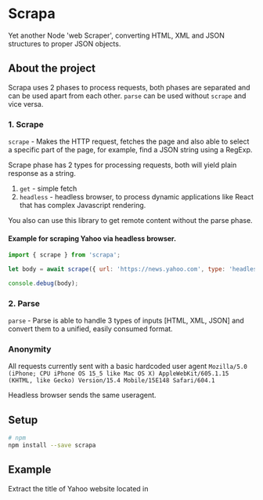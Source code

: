 # Scrapa
Yet another Node 'web Scraper', converting HTML, XML and JSON structures to proper JSON objects.

## About the project

Scrapa uses 2 phases to process requests, both phases are separated and can be used apart from each other.
`parse` can be used without `scrape` and vice versa.

### 1. Scrape

`scrape` - Makes the HTTP request, fetches the page and also able to select a specific part of the page, for example, find a JSON string using a RegExp.

Scrape phase has 2 types for processing requests, both will yield plain response as a string.
 1. `get` - simple fetch
 2. `headless` - headless browser, to process dynamic applications like React that has complex Javascript rendering.

You also can use this library to get remote content without the parse phase.

#### Example for scraping Yahoo via headless browser.

```js
import { scrape } from 'scrapa';

let body = await scrape({ url: 'https://news.yahoo.com', type: 'headless' });

console.debug(body);
```

### 2. Parse

`parse` - Parse is able to handle 3 types of inputs [HTML, XML, JSON] and convert them to a unified, easily consumed format.

### Anonymity

All requests currently sent with a basic hardcoded user agent `Mozilla/5.0 (iPhone; CPU iPhone OS 15_5 like Mac OS X) AppleWebKit/605.1.15 (KHTML, like Gecko) Version/15.4 Mobile/15E148 Safari/604.1`

Headless browser sends the same useragent.


## Setup

```sh
# npm
npm install --save scrapa
```


## Example

Extract the title of Yahoo website located in <head><title>Yahoo News<title/></head>

```js
import { scrape, parse } from 'scrapa';

let body = await scrape({url: 'https://news.yahoo.com'});

let parsed = await parse({body, fields: {
      title_now_is: 'head > title'
    }
});

console.info(parsed);
```

```js
{
  total: 1,
  fields: [
    { title_now_is: 'Yahoo News - Latest News & Headlines' }
  ]
}
```

Extract top 3 items from Yahoo News

```js
import { scrape, parse } from 'scrapa';

let body = await scrape({url: 'https://news.yahoo.com'});

let parsed = await parse({body, fields: {
        article_title: '.js-stream-content ul li div'
    }
});

console.info(parsed);
```

```js
{
  total: 3,
  fields: [
    { article_title: 'COVID-affected tenants face eviction despite CDC ban' },
    { article_title: 'Cayman Islands jails U.S. student in COVID case' },
    { article_title: "Fla. scientist vows to speak COVID-19 'truth to power'" }
  ]
}
```


Extracting links from Yahoo, finding the JSON part (root.App.main), and using it instead of HTML parsing.
```js
import { scrape, parse } from 'scrapa';

let body = await scrape({
    url: 'https://news.yahoo.com',
    regExp: [new RegExp('root\.App\.main = (.*?);\n.*\}\\(this\\)\\);', 'gm')],
});

let parsed = await parse({ 
    body,
    type: 'json',
    fields: { href: 'context.dispatcher.stores.PageStore.pageData.links.{Iterator}.href'},
    options: {
        
    },
});

console.info(parsed);
```
```js
{
  total: 23,
  fields: [
    { href: '//s.yimg.com' },
    { href: '//mbp.yimg.com' },
    ...
    { href: 'https://s.yimg.com/cv/apiv2/favicon_y19_32x32.ico' },
    { href: 'https://news.yahoo.com/' }
  ]
}
```

## Documentation and Usage
### `scrape({url, type='get|headless', regExp = []})`
Simple Scraper

#### Params

- **String** `url`: The page url or request options.
- **String** `type`: The type of scrape required, two options: 1. `get` - simple get operation via 'fetch' 2. `headless` for a full browser for Javascript heavy application that post render on a browser.
- **Array** `regExp`: Array of RegExp instances to clean the output, useful before passing to `parse`.

#### Return
- **Promise** Resolving with:
  - `body` (String): Scrapped raw body


### `parse({ body, type = 'html', fields = {}, options = {} })`
Parses finds the `fields` and extracts the data formatted in the output under the same field's name.

`parse` uses 3 input types
#### Type Options:

`html` - Using Cheeerio as a query selector. Fields should contain CSS style selectors to get find the data. All CSS Cheeerio selectors are valid. Example usage: {fields: {page_title: 'head > title'}} - The following will populate on the output the field `page_title` with the page's title.
Currently it takes all the .innerHTML from the selectors and populate them as output.

```js
import { parse } from 'scrapa';

let parsed = await parse({body, type: 'html', fields: {
    page_title: 'head > title'}
});

console.debug(parsed);
```

`json` - Fields should be mapped as you would regularly read from JSON with DOT notation (store.books.0.title). 

Array, should be accessed via DOT too, instead of [] as in the example.

Another operator used for objects containing many rows, for getting all objects, special operator should be used: {Iterator} instead of the number. This number will be replaced on runtime and process all items in the array.

Other than these, properties should behave as a regular JSON array address.

```js
import { parse } from 'scrapa';

let parsed = await parse({body, type: 'json', fields: {
    books_title: 'catalog.book.0.title',
    books_price: 'catalog.book.{Iterator}.title',
}});

console.debug(parsed);
```

`xml` - Converts XML input to JSON. All syntax should be similar to JSON

:bulb: **More**: More examples can be found in the unit tests folder.


#### Params
- **String/Object** `body`: Input body to parse
- **String** `type`: The of `body` - 'html' or 'json' or 'xml'
- **Object** `fields`: Key/Value pairs of parsing properties according to the `type`. Examples above.
- **Object** `options`: Settings property to configure the parsing process and alter the output.
   - `limit` (Number): Splices the object to the desired amount.
   - `reverse` (Boolean): Reverses the output

#### Return
- **Promise** Resolving with:
  - `total` (Number): Amount of elements found.
  - `fields` (Array): Array of input `fields`, according to the `key` passed to `parse`


## TODO
- Debug output
- Status code responses
- Randomize useragent.
- Inject logger
- Cover scrape with tests
- Add E2E
- Parse tranfsormation, for example parse date str to `Date` object.
